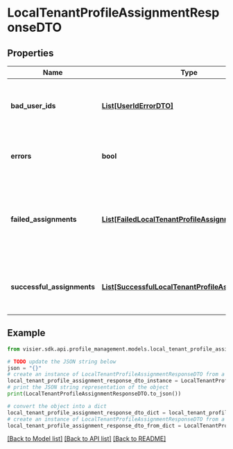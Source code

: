 # LocalTenantProfileAssignmentResponseDTO


## Properties

Name | Type | Description | Notes
------------ | ------------- | ------------- | -------------
**bad_user_ids** | [**List[UserIdErrorDTO]**](UserIdErrorDTO.md) | A list of objects representing the user IDs that may not be valid. | [optional] 
**errors** | **bool** | If true, an error was generated by the request. | [optional] 
**failed_assignments** | [**List[FailedLocalTenantProfileAssignmentDTO]**](FailedLocalTenantProfileAssignmentDTO.md) | A list of objects representing any errors that occurred during the assignment operation. | [optional] 
**successful_assignments** | [**List[SuccessfulLocalTenantProfileAssignmentDTO]**](SuccessfulLocalTenantProfileAssignmentDTO.md) | A list of the user IDs that were successfully assigned the profile. | [optional] 

## Example

```python
from visier.sdk.api.profile_management.models.local_tenant_profile_assignment_response_dto import LocalTenantProfileAssignmentResponseDTO

# TODO update the JSON string below
json = "{}"
# create an instance of LocalTenantProfileAssignmentResponseDTO from a JSON string
local_tenant_profile_assignment_response_dto_instance = LocalTenantProfileAssignmentResponseDTO.from_json(json)
# print the JSON string representation of the object
print(LocalTenantProfileAssignmentResponseDTO.to_json())

# convert the object into a dict
local_tenant_profile_assignment_response_dto_dict = local_tenant_profile_assignment_response_dto_instance.to_dict()
# create an instance of LocalTenantProfileAssignmentResponseDTO from a dict
local_tenant_profile_assignment_response_dto_from_dict = LocalTenantProfileAssignmentResponseDTO.from_dict(local_tenant_profile_assignment_response_dto_dict)
```
[[Back to Model list]](../README.md#documentation-for-models) [[Back to API list]](../README.md#documentation-for-api-endpoints) [[Back to README]](../README.md)


